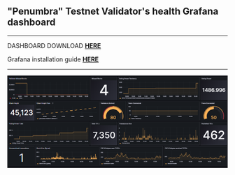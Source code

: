 ## "Penumbra" Testnet Validator's health Grafana dashboard
* * *

DASHBOARD DOWNLOAD **[HERE](https://github.com/AlexToTheMoon/AM-Solutions/blob/main/files/penumbra-dash/penumbra-dash.json)** 

Grafana installation guide **[HERE](https://github.com/AlexToTheMoon/AM-Solutions/tree/main/files/grafana/readme)**
* * *

![](https://github.com/AlexToTheMoon/AM-Solutions/blob/main/files/penumbra-dash/penumbra-dash.png)
